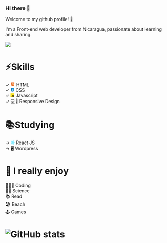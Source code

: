 ### Hi there 👋

Welcome to my github profile! 🥳

I'm a Front-end web developer from Nicaragua, passionate about learning and sharing.<br>

![](https://miro.medium.com/max/700/0*sN7Gh-sRDm_o678f.gif)

# ⚡️Skills
 ✓ <img src="https://github.com/saddammont/saddammont/blob/master/github/html5.png" width="14"> HTML <br>
 ✓ <img src="https://github.com/saddammont/saddammont/blob/master/github/css.jpg" width="12"> CSS <br>
 ✓ <img src="https://github.com/saddammont/saddammont/blob/master/github/js.png" width="12"> Javascript <br>
 ✓ :computer::calling: Responsive Design<br>


# 📚Studying
 → <img src="https://github.com/saddammont/saddammont/blob/master/github/react.png" width="12"> React JS <br>
 → :desktop_computer: Wordpress<br>


# 🖤 I really enjoy
 👨🏽‍💻 Coding <br>
 :man_scientist: Science <br>
 :books: Read <br>
 :beach_umbrella: Beach<br>
 :joystick: Games

# ![GitHub stats](https://github-readme-stats.vercel.app/api?username=saddammont&show_icons=true) 

